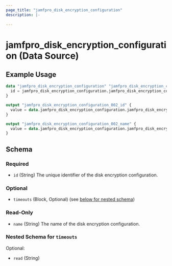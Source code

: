 ```yaml
---
page_title: "jamfpro_disk_encryption_configuration"
description: |-
  
---
```


# jamfpro_disk_encryption_configuration (Data Source)


## Example Usage
```terraform
data "jamfpro_disk_encryption_configuration" "jamfpro_disk_encryption_configuration_002_data" {
  id = jamfpro_disk_encryption_configuration.jamfpro_disk_encryption_configuration_002.id
}

output "jamfpro_disk_encryption_configuration_002_id" {
  value = data.jamfpro_disk_encryption_configuration.jamfpro_disk_encryption_configuration_002_data.id
}

output "jamfpro_disk_encryption_configuration_002_name" {
  value = data.jamfpro_disk_encryption_configuration.jamfpro_disk_encryption_configuration_002_data.name
}
```

<!-- schema generated by tfplugindocs -->
## Schema

### Required

- `id` (String) The unique identifier of the disk encryption configuration.

### Optional

- `timeouts` (Block, Optional) (see [below for nested schema](#nestedblock--timeouts))

### Read-Only

- `name` (String) The name of the disk encryption configuration.

<a id="nestedblock--timeouts"></a>
### Nested Schema for `timeouts`

Optional:

- `read` (String)